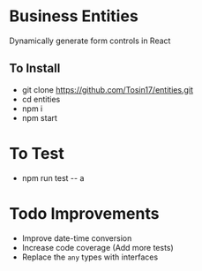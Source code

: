 # Business Entities

Dynamically generate form controls in React

## To Install

- git clone https://github.com/Tosin17/entities.git
- cd entities
- npm i
- npm start

# To Test

- npm run test -- a

# Todo Improvements

- Improve date-time conversion
- Increase code coverage (Add more tests)
- Replace the `any` types with interfaces
